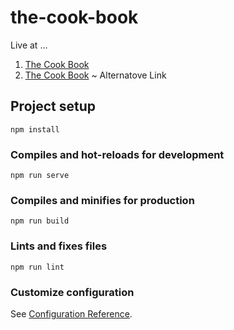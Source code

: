 # the-cook-book

Live at ... 
1) [The Cook Book](https://the-cook-book-b1fa1.web.app)
2) [The Cook Book](https://the-cook-book-b1fa1.firebaseapp.com) ~ Alternatove Link

## Project setup
```
npm install
```

### Compiles and hot-reloads for development
```
npm run serve
```

### Compiles and minifies for production
```
npm run build
```

### Lints and fixes files
```
npm run lint
```

### Customize configuration
See [Configuration Reference](https://cli.vuejs.org/config/).

